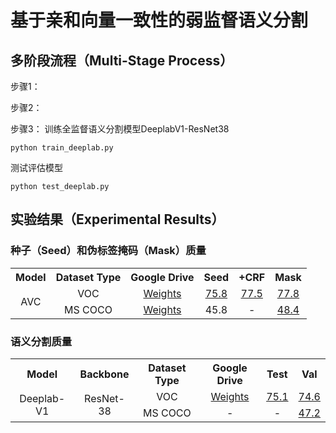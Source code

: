 # 基于亲和向量一致性的弱监督语义分割
## 多阶段流程（Multi-Stage Process）
步骤1：

步骤2：

步骤3：
训练全监督语义分割模型DeeplabV1-ResNet38
```
python train_deeplab.py
```
测试评估模型
```
python test_deeplab.py
```
## 实验结果（Experimental Results）
### 种子（Seed）和伪标签掩码（Mask）质量

<table>
  <tr>
    <th>Model</th>
    <th>Dataset Type</th>
    <th>Google Drive</th>
    <th>Seed</th>
    <th>+CRF</th>
    <th>Mask</th>
  </tr>
  <tr>
    <td rowspan="2" align="center">AVC</td>
    <td align="center">VOC</td>
    <td align="center"><a href="https://drive.google.com/file/d/1GOAl3B3bywI5plCI3o7YLeEmeTCIAMdq/view?usp=drive_link">Weights</a></td>
    <td align="center"><a href="https://drive.google.com/file/d/1fEtLiFbvgT3cOGr2hCT7qMZGjD6iDl-p/view?usp=drive_link">75.8</a></td>
    <td align="center"><a href="https://drive.google.com/file/d/1v1HsX_Lc00TnEPveQGl7LlLJLbE5CNiE/view?usp=drive_link">77.5</a></td>
    <td align="center"><a href="https://drive.google.com/file/d/14-1WR1V6zm3RFAwDnuABeDUZCQkkULYu/view?usp=drive_link">77.8</a></td>
  </tr>
  <tr>
    <td align="center">MS COCO</td>
    <td align="center"><a href="https://drive.google.com/file/d/1yRzMH-LbsK3IidONspOJYuZaNTgdxM96/view?usp=drive_link">Weights</a></td>
    <td align="center">45.8</td>
    <td align="center">-</td>
    <td align="center"><a href="https://drive.google.com/file/d/1UFEk8uN_81E0hLU50oR9FsiL6QvAon_u/view?usp=drive_link">48.4</a></td>
  </tr>
</table>

### 语义分割质量

<table>
  <tr>
    <th>Model</th>
    <th>Backbone</th>
    <th>Dataset Type</th>    
    <th>Google Drive</th>
    <th>Test</th>
    <th>Val</th>
  </tr>
  <tr>
    <td rowspan="2" align="center">Deeplab-V1</td>
    <td rowspan="2" align="center">ResNet-38</td>
    <td align="center">VOC</td>
    <td align="center"><a href="https://drive.google.com/file/d/1Wsru6lHMhh8gYdO3Uep6XSq8f9BzHghT/view?usp=drive_link">Weights</a></td>
    <td align="center"><a href="http://host.robots.ox.ac.uk:8080/anonymous/NHKQPH.html">75.1</a></td>
    <td align="center"><a href="http://host.robots.ox.ac.uk:8080/anonymous/OE2YQO.html">74.6</a></td>
  </tr>
  <tr>
    <td align="center">MS COCO</td>
    <td align="center">-</td>
    <td align="center">-</td>
    <td align="center"><a href="https://drive.google.com/file/d/1NarR6JQArhc7gLuSZ1wEDH--HZgY-rRU/view?usp=drive_link">47.2</a></td>
  </tr>
</table>


